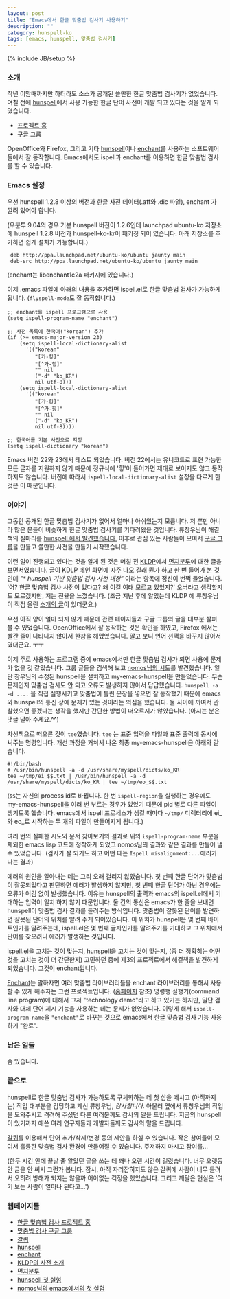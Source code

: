 ```yaml
---
layout: post
title: "Emacs에서 한글 맞춤법 검사기 사용하기"
description: ""
category: hunspell-ko
tags: [emacs, hunspell, 맞춤법 검사기]
---
```

{% include JB/setup %}

### 소개

작년 이맘때까지만 하더라도 소스가 공개된 쓸만한 한글 맞춤법 검사기가 없었습니다.
며칠 전에 [hunspell][]에서 사용 가능한 한글 단어 사전이 개발 되고 있다는 것을 알게 되었습니다.

* [프로젝트 홈][spellchecker-ko]
* [구글 그룹][구글 그룹]

OpenOffice와 Firefox, 그리고 기타 [hunspell][]이나 [enchant][]를 사용하는 소프트웨어들에서 잘 동작합니다.
Emacs에서도 ispell과 enchant를 이용하면 한글 맞춤법 검사를 할 수 있습니다.

### Emacs 설정

우선 hunspell 1.2.8 이상의 버전과 한글 사전 데이터(.aff와 .dic 파일), enchant 가 깔려 있어야 합니다.

(우분투 9.04의 경우 기본 hunspell 버전이 1.2.6인데 launchpad ubuntu-ko 저장소에 hunspell 1.2.8 버전과 hunspell-ko-kr이 패키징 되어 있습니다. 아래 저장소를 추가하면 쉽게 설치가 가능합니다.)

     deb http://ppa.launchpad.net/ubuntu-ko/ubuntu jaunty main
     deb-src http://ppa.launchpad.net/ubuntu-ko/ubuntu jaunty main

(enchant는 libenchant1c2a 패키지에 있습니다.)

이제 .emacs 파일에 아래의 내용을 추가하면 ispell.el로 한글 맞춤법 검사가 가능하게 됩니다. (`flyspell-mode`도 잘 동작합니다.)

    ;; enchant를 ispell 프로그램으로 사용
    (setq ispell-program-name "enchant")
 
    ;; 사전 목록에 한국어("korean") 추가
    (if (>= emacs-major-version 23)
        (setq ispell-local-dictionary-alist
    	  '(("korean"
    	     "[가-힣]"
    	     "[^가-힣]"
    	     "" nil
    	     ("-d" "ko_KR")
    	     nil utf-8)))
        (setq ispell-local-dictionary-alist
    	  '(("korean"
    	     "[가-힝]"
    	     "[^가-힝]"
    	     "" nil
    	     ("-d" "ko_KR")
    	     nil utf-8))))

    ;; 한국어를 기본 사전으로 지정
    (setq ispell-dictionary "korean")

Emacs 버전 22와 23에서 테스트 되었습니다. 버전 22에서는 유니코드로 표현 가능한 모든 글자를 지원하지 않기 때문에 정규식에 '힣'이 들어가면 제대로 보이지도 않고 동작하지도 않습니다.
버전에 따라서 `ispell-local-dictionary-alist` 설정을 다르게 한 것은 이 때문입니다.

### 이야기

그동안 공개된 한글 맞춤법 검사기가 없어서 얼마나 아쉬웠는지 모릅니다. 저 뿐만 아니라 많은 분들이 비슷하게 한글 맞춤법 검사기를 기다려왔을 것입니다.
류창우님이 해결책의 실마리를 [hunspell 에서 발견했습니다.][hunspell-1st-blog]
이후로 관심 있는 사람들이 모여서 [구글 그룹][구글 그룹]을 만들고 쓸만한 사전을 만들기 시작했습니다.

이런 일이 진행되고 있다는 것을 알게 된 것은 며칠 전 [KLDP][]에서 [먼지분투][]에 대한 글을 보면서였습니다. 글이 KDLP 메인 화면에 자주 나오 길래 뭔가 하고 한 번 들어가 본 것인데 _"* hunspell 기반 맞춤법 검사 사전 내장"_ 이라는 항목에 정신이 번쩍 들었습니다. '어? 한글 맞춤법 검사 사전이 있다고? 왜 이걸 여태 모르고 있었지?' 오버라고 생각할지도 모르겠지만, 저는 전율을 느꼈습니다. (조금 지난 후에 알았는데 KLDP 에 류창우님이 직접 올린 [소개의 글][kldp-hunspell-ko]이 있더군요.)

우선 아직 양이 얼마 되지 않기 때문에 관련 페이지들과 구글 그룹의 글을 대부분 살펴 볼 수 있었습니다. OpenOffice에서 잘 동작하는 것은 확인을 하였고, Firefox 에서는 빨간 줄이 나타나지 않아서 한참을 헤맸었습니다. 알고 보니 언어 선택을 바꾸지 않아서였더군요. ㅜㅜ 

이제 주로 사용하는 프로그램 중에 emacs에서만 한글 맞춤법 검사가 되면 사용에 문제가 없을 것 같았습니다.
그룹 글들을 검색해 보고 [nomos님의 시도][nomos-emacs]를 발견했습니다.
일단 창우님의 수정된 hunspell을 설치하고 my-emacs-hunspell을 만들었습니다.
무슨 문제인지 맞춤법 검사도 안 되고 오류도 발생하지 않아서 답답했습니다.
`hunspell -a -d ....` 을 직접 실행시키고 맞춤법이 틀린 문장을 넣으면 잘 동작했기 때문에 emacs와 hunspell의 통신 상에 문제가 있는 것이라는 의심을 했습니다.
둘 사이에 끼여서 관찰했으면 좋겠다는 생각을 했지만 간단한 방법이 떠오르지가 않았습니다. (아시는 분은 댓글 달아 주세요.^^)

차선책으로 떠오른 것이 `tee`였습니다. `tee` 는 표준 입력을 파일과 표준 출력에 동시에 써주는 명령입니다. 개선 과정을 거쳐서 나온 최종 my-emacs-hunspell은 아래와 같습니다.

    #!/bin/bash
    # /usr/bin/hunspell -a -d /usr/share/myspell/dicts/ko_KR
    tee ~/tmp/ei_$$.txt | /usr/bin/hunspell -a -d /usr/share/myspell/dicts/ko_KR | tee ~/tmp/eo_$$.txt

(`$$`는 자신의 process id로 바뀝니다. 한 번 `ispell-region`을 실행하는 경우에도 my-emacs-hunspell을 여러 번 부르는 경우가 있었기 때문에 pid 별로 다른 파일이 생기도록 했습니다. emacs에서 ispell 프로세스가 생길 때마다 `~/tmp/` 디렉터리에 ei\_와 eo\_로 시작하는 두 개의 파일이 만들어지게 됩니다.)

여러 번의 실패한 시도와 문서 찾아보기의 결과로 위의 `ispell-program-name` 부분을 제외한 emacs lisp 코드에 정착하게 되었고 nomos님의 결과와 같은 결과를 만들어 낼 수 있었습니다. (검사가 잘 되기도 하고 어떤 때는 `Ispell misalignment:...`에러가 나는 결과)

에러의 원인을 알아내는 데는 그리 오래 걸리지 않았습니다. 첫 번째 한글 단어가 맞춤법이 잘못되었다고 판단하면 에러가 발생하지 않지만, 첫 번째 한글 단어가 아닌 경우에는 오류가 어김 없이 발생했습니다. 이유는 hunspell의 출력과 emacs의 ispell.el에서 기대하는 입력이 일치 하지 않기 때문입니다.
둘 간의 통신은 emacs가 한 줄을 보내면 hunspell이 맞춤법 검사 결과를 돌려주는 방식입니다. 맞춤법이 잘못된 단어를 발견하면 잘못된 단어의 위치를 알려 주게 되어있습니다. 이 위치가 hunspell은 몇 번째 바이트인가를 알려주는데, ispell.el은 몇 번째 글자인가를 알려주기를 기대하고 그 위치에서 단어를 찾으려니 에러가 발생하는 것입니다.

ispell.el을 고치는 것이 맞는지, hunspell을 고치는 것이 맞는지, (좀 더 정확히는 어떤 것을 고치는 것이 더 간단한지) 고민하던 중에 제3의 프로젝트에서 해결책을 발견하게 되었습니다. 그것이 enchant입니다.

[Enchant][]는 말하자면 여러 맞춤법 라이브러리들을 enchant 라이브러리를 통해서 사용할 수 있게 해주자는 그런 프로젝트입니다. ([홈페이지][enchant] 참조)
명령행 실행기(command line program)에 대해서 그저 "technology demo"라고 하고 있기는 하지만, 일단 검사와 대체 단어 제시 기능을 사용하는 데는 문제가 없었습니다.
이렇게 해서 `ispell-program-name`을 `"enchant"`로 바꾸는 것으로 emacs에서 한글 맞춤법 검사 기능 사용하기 "완료".

### 남은 일들

좀 있습니다.

### 끝으로

hunspell로 한글 맞춤법 검사가 가능하도록 구체화하는 데 첫 삽을 떼시고 (아직까지는) 작업 대부분을 감당하고 계신 류창우님, *감사합니다.*
아울러 옆에서 류창우님의 작업을 도와주시고 격려해 주셨던 다른 여러분께도 감사의 말을 드립니다.
지금의 hunspell이 있기까지 애쓴 여러 연구자들과 개발자들께도 감사의 말을 드립니다.

[갈퀴][]를 이용해서 단어 추가/삭제/변경 등의 제안을 하실 수 있습니다.
작은 참여들이 모여서 훌륭한 맞춤법 검사 환경이 만들어질 수 있습니다. 주저하지 마시고 참여를...

(한두 시간 안에 끝날 줄 알았던 글을 쓰는 데 꽤나 오랜 시간이 걸렸습니다. 너무 오랫동안 글을 안 써서 그런가 봅니다. 잠시, 아직 자리잡히지도 않은 갈퀴에 사람이 너무 몰려서 오히려 방해가 되지는 않을까 어이없는 걱정을 했었습니다. 그리고 깨달은 현실은 '여기 보는 사람이 얼마나 된다고...')
 
### 웹페이지들

* [한글 맞춤법 검사 프로젝트 홈][spellchecker-ko]
* [맞춤법 검사 구글 그룹][구글 그룹]
* [갈퀴][]
* [hunspell][]
* [enchant][]
* [KLDP의 사전 소개][kldp-hunspell-ko]
* [먼지분투][]
* [hunspell 첫 실험][hunspell-1st-blog]
* [nomos님의 emacs에서의 첫 실험][nomos-emacs]

[spellchecker-ko]: http://code.google.com/p/spellcheck-ko/ "한글 맞춤법 검사 프로젝트 홈"
[hunspell]: http://hunspell.sourceforge.net/ "hunspell"
[enchant]: http://www.abisource.com/projects/enchant/ "enchant"
[hunspell-1st-blog]: http://cwryu.tistory.com/106 "hunspell 한글 검사 실험"

[구글 그룹]: http://groups.google.com/group/spellcheck-ko "한글 맞춤법 검사 구글 그룹"
[KLDP]: http://kldp.org "KLDP"
[먼지분투]: http://kldp.org/node/104865# "먼지분투"
[kldp-hunspell-ko]: http://kldp.org/node/103898# "kldp huspell 맞춤법 검사"
[nomos-emacs]: http://groups.google.com/group/spellcheck-ko/browse_thread/thread/7b25fdced5823636/53f57a7fa9323b4f?lnk=gst&q=emacs#53f57a7fa9323b4f
[갈퀴]: http://galkwi.appspot.com/ "갈퀴"
